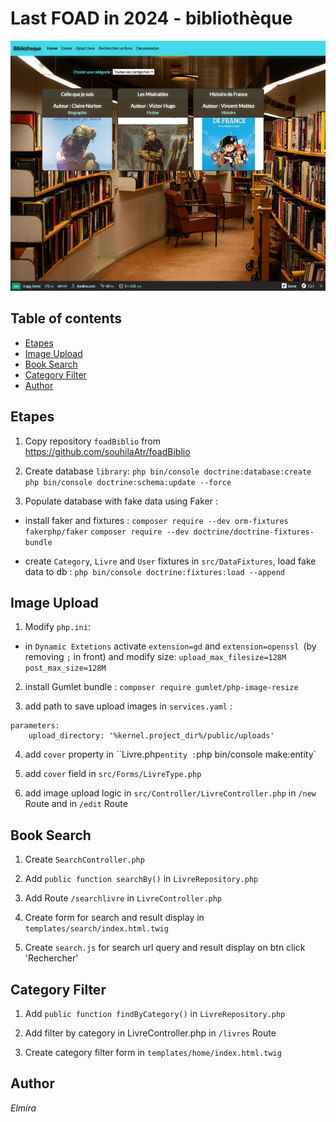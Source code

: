 # Last FOAD in 2024 - bibliothèque

<img src="/public/demo/screenshot.png" alt="screenshot" width="550px" height="400px"  target="_blank"> 

## Table of contents

- [Etapes](#etapes)
- [Image Upload](#image-upload)
- [Book Search](#book-search)
- [Category Filter](#category-filter)
- [Author](#author)

  
## Etapes

1. Copy repository `foadBiblio` from https://github.com/souhilaAtr/foadBiblio


2. Create database `library`:
`php bin/console doctrine:database:create`
`php bin/console doctrine:schema:update --force`


3. Populate database with fake data using Faker :

- install faker and fixtures :
``composer require --dev orm-fixtures fakerphp/faker``
``composer require --dev doctrine/doctrine-fixtures-bundle``

- create ``Category``, ``Livre`` and ``User`` fixtures in `src/DataFixtures`, load fake data to db :
``php bin/console doctrine:fixtures:load --append``


## Image Upload

1. Modify ``php.ini``: 

- in `Dynamic Extetions`  activate ``extension=gd`` and ``extension=openssl ``(by removing `;` in front)
and modify size:
``upload_max_filesize=128M``
``post_max_size=128M``

2. install Gumlet bundle :
 `composer require gumlet/php-image-resize`

3. add path to save upload images in `services.yaml` :
```
parameters:
    upload_directory: '%kernel.project_dir%/public/uploads'
```

4. add `cover` property in ``Livre.php` entity :
`php bin/console make:entity`

5. add `cover` field in ``src/Forms/LivreType.php`` 

6. add image upload logic in ``src/Controller/LivreController.php`` in `/new` Route and in `/edit` Route
   

## Book Search

1. Create ``SearchController.php``

2. Add ``public function searchBy()`` in ``LivreRepository.php``
 
3. Add Route ``/searchlivre`` in ``LivreController.php``

4. Create form for search and result display in `templates/search/index.html.twig`

5. Create ``search.js`` for search url query and result display on btn click 'Rechercher'
   

## Category Filter

1. Add ``public function findByCategory()`` in ``LivreRepository.php``

2. Add filter by category in LivreController.php in ``/livres`` Route

3. Create category filter form in `templates/home/index.html.twig`


## Author

*Elmira*
